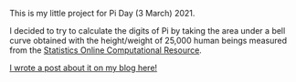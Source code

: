 This is my little project for Pi Day (3 March) 2021.

I decided to try to calculate the digits of Pi by taking the area under a bell curve obtained with the height/weight of 25,000 human beings measured from the [Statistics Online Computational Resource](http://socr.ucla.edu/docs/resources/SOCR_Data/SOCR_Data_Dinov_020108_HeightsWeights.html).

[I wrote a post about it on my blog here!](https://tbat.ch/2021/03/16/calculating-pi-by-finding-the-area-under-a-bell-curve.html)